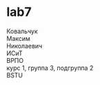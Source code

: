 # lab7
Ковальчук <br>
Максим <br>
Николаевич <br>
ИСиТ <br>
ВРПО <br>
курс 1, группа 3, подгруппа 2 <br>
BSTU
